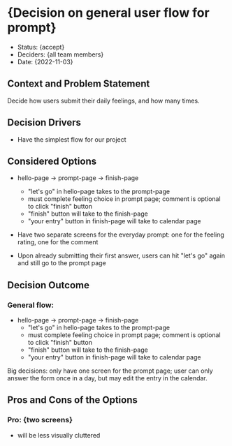 # {Decision on general user flow for prompt}

* Status: {accept}
* Deciders: {all team members} <!-- optional -->
* Date: {2022-11-03} <!-- optional -->

## Context and Problem Statement

Decide how users submit their daily feelings, and how many times.

## Decision Drivers <!-- optional -->

* Have the simplest flow for our project

## Considered Options

* hello-page -> prompt-page -> finish-page
  * "let's go" in hello-page takes to the prompt-page
  * must complete feeling choice in prompt page; comment is optional to click "finish" button
  * "finish" button will take to the finish-page
  * "your entry" button in finish-page will take to calendar page

* Have two separate screens for the everyday prompt: one for the feeling rating, one for the comment
* Upon already submitting their first answer, users can hit "let's go" again and still go to the prompt page

## Decision Outcome

### General flow:

* hello-page -> prompt-page -> finish-page
  * "let's go" in hello-page takes to the prompt-page
  * must complete feeling choice in prompt page; comment is optional to click "finish" button
  * "finish" button will take to the finish-page
  * "your entry" button in finish-page will take to calendar page

Big decisions: only have one screen for the prompt page; user can only answer the form once in a day, but may edit the entry in the calendar.

## Pros and Cons of the Options <!-- optional -->

### Pro: {two screens}
* will be less visually cluttered

<!-- markdownlint-disable-file MD013 -->